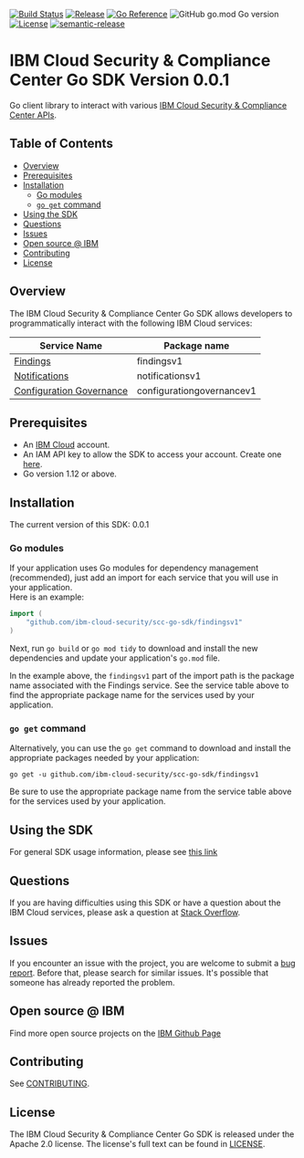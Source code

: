 [![Build Status](https://travis-ci.com/github/ibm-cloud-security/scc-go-sdk)](https://travis-ci.com/github/ibm-cloud-security/scc-go-sdk)
[![Release](https://img.shields.io/github/v/release/ibm-cloud-security/scc-go-sdk)](https://img.shields.io/github/v/release/ibm-cloud-security/scc-go-sdk)
[![Go Reference](https://pkg.go.dev/badge/github.com/ibm-cloud-security/scc-go-sdk.svg)](https://pkg.go.dev/github.com/IBM/platform-services-go-sdk)
![GitHub go.mod Go version](https://img.shields.io/github/go-mod/go-version/ibm-cloud-security/scc-go-sdk)
[![License](https://img.shields.io/badge/License-Apache%202.0-blue.svg)](https://opensource.org/licenses/Apache-2.0)
[![semantic-release](https://img.shields.io/badge/%20%20%F0%9F%93%A6%F0%9F%9A%80-semantic--release-e10079.svg)](https://github.com/semantic-release/semantic-release)


# IBM Cloud Security & Compliance Center Go SDK Version 0.0.1

Go client library to interact with various
[IBM Cloud Security & Compliance Center APIs](https://cloud.ibm.com/apidocs/security-and-compliance-center).

## Table of Contents
<!--
  The TOC below is generated using the `markdown-toc` node package.

      https://github.com/jonschlinkert/markdown-toc

  You should regenerate the TOC after making changes to this file.

      npx markdown-toc -i README.md
  -->

<!-- toc -->

- [Overview](#overview)
- [Prerequisites](#prerequisites)
- [Installation](#installation)
  * [Go modules](#go-modules)
  * [`go get` command](#go-get-command)
- [Using the SDK](#using-the-sdk)
- [Questions](#questions)
- [Issues](#issues)
- [Open source @ IBM](#open-source--ibm)
- [Contributing](#contributing)
- [License](#license)

<!-- tocstop -->

## Overview

The IBM Cloud Security & Compliance Center Go SDK allows developers to programmatically interact with the following IBM Cloud services:

Service Name | Package name 
--- | --- 
[Findings](https://cloud.ibm.com/apidocs/security-advisor/findings) | findingsv1
[Notifications](https://cloud.ibm.com/apidocs/security-advisor/notifications) | notificationsv1
[Configuration Governance](https://cloud.ibm.com/apidocs/security-compliance/config) | configurationgovernancev1

## Prerequisites

[ibm-cloud-onboarding]: https://cloud.ibm.com/registration

* An [IBM Cloud][ibm-cloud-onboarding] account.
* An IAM API key to allow the SDK to access your account. Create one
[here](https://cloud.ibm.com/iam/apikeys).
* Go version 1.12 or above.

## Installation
The current version of this SDK: 0.0.1

### Go modules  
If your application uses Go modules for dependency management (recommended), just add an import for each service 
that you will use in your application.  
Here is an example:

```go
import (
	"github.com/ibm-cloud-security/scc-go-sdk/findingsv1"
)
```
Next, run `go build` or `go mod tidy` to download and install the new dependencies and update your application's
`go.mod` file.  

In the example above, the `findingsv1` part of the import path is the package name
associated with the Findings service.
See the service table above to find the appropriate package name for the services used by your application.

### `go get` command  
Alternatively, you can use the `go get` command to download and install the appropriate packages needed by your application:
```
go get -u github.com/ibm-cloud-security/scc-go-sdk/findingsv1
```
Be sure to use the appropriate package name from the service table above for the services used by your application.

## Using the SDK
For general SDK usage information, please see
[this link](https://github.com/IBM/ibm-cloud-sdk-common/blob/main/README.md)

## Questions

If you are having difficulties using this SDK or have a question about the IBM Cloud services,
please ask a question at
[Stack Overflow](http://stackoverflow.com/questions/ask?tags=ibm-cloud).

## Issues
If you encounter an issue with the project, you are welcome to submit a
[bug report](https://github.com/ibm-cloud-security/scc-go-sdk/issues).
Before that, please search for similar issues. It's possible that someone has already reported the problem.

## Open source @ IBM
Find more open source projects on the [IBM Github Page](http://ibm.github.io/)

## Contributing
See [CONTRIBUTING](CONTRIBUTING.md).

## License

The IBM Cloud Security & Compliance Center Go SDK is released under the Apache 2.0 license.
The license's full text can be found in [LICENSE](LICENSE).
